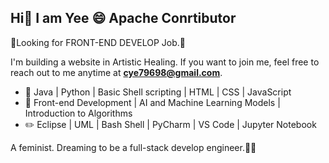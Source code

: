 ## Hi👋 I am Yee 😄 Apache Conrtibutor

🌟Looking for FRONT-END DEVELOP Job.🌟

I'm building a website in Artistic Healing. If you want to join me, feel free to reach out to me anytime at **cye79698@gmail.com**.

- 🔨 Java | Python | Basic Shell scripting | HTML | CSS | JavaScript
- 🌱 Front-end Development | AI and Machine Learning Models | Introduction to Algorithms
- ✏️ Eclipse | UML | Bash Shell | PyCharm | VS Code | Jupyter Notebook

A feminist. Dreaming to be a full-stack develop engineer.🙆‍♀️
